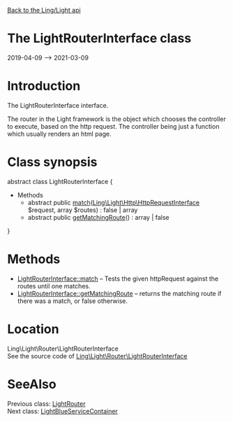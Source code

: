 [Back to the Ling/Light api](https://github.com/lingtalfi/Light/blob/master/doc/api/Ling/Light.md)



The LightRouterInterface class
================
2019-04-09 --> 2021-03-09






Introduction
============

The LightRouterInterface interface.


The router in the Light framework is the object which chooses the controller to execute, based on the http request.
The controller being just a function which usually renders an html page.



Class synopsis
==============


abstract class <span class="pl-k">LightRouterInterface</span>  {

- Methods
    - abstract public [match](https://github.com/lingtalfi/Light/blob/master/doc/api/Ling/Light/Router/LightRouterInterface/match.md)([Ling\Light\Http\HttpRequestInterface](https://github.com/lingtalfi/Light/blob/master/doc/api/Ling/Light/Http/HttpRequestInterface.md) $request, array $routes) : false | array
    - abstract public [getMatchingRoute](https://github.com/lingtalfi/Light/blob/master/doc/api/Ling/Light/Router/LightRouterInterface/getMatchingRoute.md)() : array | false

}






Methods
==============

- [LightRouterInterface::match](https://github.com/lingtalfi/Light/blob/master/doc/api/Ling/Light/Router/LightRouterInterface/match.md) &ndash; Tests the given httpRequest against the routes until one matches.
- [LightRouterInterface::getMatchingRoute](https://github.com/lingtalfi/Light/blob/master/doc/api/Ling/Light/Router/LightRouterInterface/getMatchingRoute.md) &ndash; returns the matching route if there was a match, or false otherwise.





Location
=============
Ling\Light\Router\LightRouterInterface<br>
See the source code of [Ling\Light\Router\LightRouterInterface](https://github.com/lingtalfi/Light/blob/master/Router/LightRouterInterface.php)



SeeAlso
==============
Previous class: [LightRouter](https://github.com/lingtalfi/Light/blob/master/doc/api/Ling/Light/Router/LightRouter.md)<br>Next class: [LightBlueServiceContainer](https://github.com/lingtalfi/Light/blob/master/doc/api/Ling/Light/ServiceContainer/LightBlueServiceContainer.md)<br>
